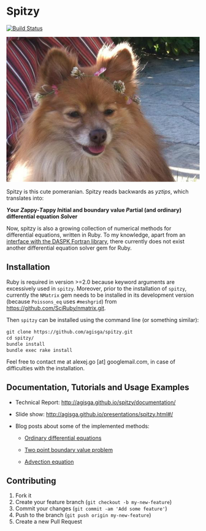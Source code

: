 # Spitzy

[![Build Status](https://travis-ci.org/agisga/mixed_models.svg?branch=master)](https://travis-ci.org/agisga/mixed_models)

![Spitzy](spitzy.jpg?raw=true "Optional Title")

Spitzy is this cute pomeranian.
Spitzy reads backwards as *yztips*, which translates into:

***Y*our *Z*appy-*T*appy *I*nitial and boundary value *P*artial (and ordinary) differential equation *S*olver**

Now, spitzy is also a growing collection of numerical methods for differential equations, written in Ruby.
To my knowledge, apart from an [interface with the DASPK Fortran library](https://rubygems.org/gems/rb-daspk/versions/0.0.7-x86-mswin32-60), there currently does not exist another differential equation solver gem for Ruby.

<!--
Welcome to your new gem! In this directory, you'll find the files you need to be able to package up your Ruby library into a gem. Put your Ruby code in the file `lib/spitzy`. To experiment with that code, run `bin/console` for an interactive prompt.

TODO: Delete this and the text above, and describe your gem 
-->

## Installation

<!--
Add this line to your application's Gemfile:

```ruby
gem 'spitzy'
```

And then execute:

    $ bundle

Or install it yourself as:

    $ gem install spitzy
-->

Ruby is required in version >=2.0 because keyword arguments are excessively used in `spitzy`.
Moreover, prior to the installation of `spitzy`, currently the `NMatrix` gem needs to be installed in its development version (because `Poissons_eq` uses `#meshgrid`)
 from <https://github.com/SciRuby/nmatrix.git>.

Then `spitzy` can be installed using the command line (or something similar):

```
git clone https://github.com/agisga/spitzy.git
cd spitzy/
bundle install
bundle exec rake install
```

Feel free to contact me at alexej.go [at] googlemail.com, in case of difficulties with the installation.

## Documentation, Tutorials and Usage Examples

* Technical Report: <http://agisga.github.io/spitzy/documentation/>

* Slide show: <http://agisga.github.io/presentations/spitzy.html#/>

* Blog posts about some of the implemented methods:

  - [Ordinary differential equations](http://agisga.github.io/ODE/)

  - [Two point boundary value problem](http://agisga.github.io/BVP/)

  - [Advection equation](http://agisga.github.io/Advection-Equation/)


<!--
## Development

After checking out the repo, run `bin/setup` to install dependencies. Then, run `bin/console` for an interactive prompt that will allow you to experiment.

To install this gem onto your local machine, run `bundle exec rake install`. To release a new version, update the version number in `version.rb`, and then run `bundle exec rake release` to create a git tag for the version, push git commits and tags, and push the `.gem` file to [rubygems.org](https://rubygems.org).
-->

## Contributing

1. Fork it
2. Create your feature branch (`git checkout -b my-new-feature`)
3. Commit your changes (`git commit -am 'Add some feature'`)
4. Push to the branch (`git push origin my-new-feature`)
5. Create a new Pull Request
